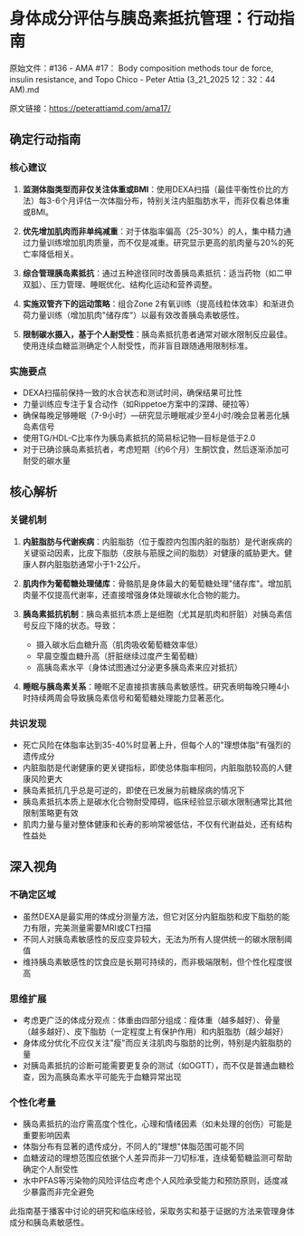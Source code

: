# 身体成分评估与胰岛素抵抗管理：行动指南

原始文件：#136 - AMA #17： Body composition methods tour de force, insulin resistance, and Topo Chico - Peter Attia (3_21_2025 12：32：44 AM).md

原文链接：https://peterattiamd.com/ama17/

## 确定行动指南

### 核心建议
1. **监测体脂类型而非仅关注体重或BMI**：使用DEXA扫描（最佳平衡性价比的方法）每3-6个月评估一次体脂分布，特别关注内脏脂肪水平，而非仅看总体重或BMI。

2. **优先增加肌肉而非单纯减重**：对于体脂率偏高（25-30%）的人，集中精力通过力量训练增加肌肉质量，而不仅是减重。研究显示更高的肌肉量与20%的死亡率降低相关。

3. **综合管理胰岛素抵抗**：通过五种途径同时改善胰岛素抵抗：适当药物（如二甲双胍）、压力管理、睡眠优化、结构化运动和营养调整。

4. **实施双管齐下的运动策略**：组合Zone 2有氧训练（提高线粒体效率）和渐进负荷力量训练（增加肌肉"储存库"）以最有效改善胰岛素敏感性。

5. **限制碳水摄入，基于个人耐受性**：胰岛素抵抗患者通常对碳水限制反应最佳。使用连续血糖监测确定个人耐受性，而非盲目跟随通用限制标准。

### 实施要点
- DEXA扫描前保持一致的水合状态和测试时间，确保结果可比性
- 力量训练应专注于复合动作（如Rippetoe方案中的深蹲、硬拉等）
- 确保每晚足够睡眠（7-9小时）—研究显示睡眠减少至4小时/晚会显著恶化胰岛素信号
- 使用TG/HDL-C比率作为胰岛素抵抗的简易标记物—目标是低于2.0
- 对于已确诊胰岛素抵抗者，考虑短期（约6个月）生酮饮食，然后逐渐添加可耐受的碳水量

## 核心解析

### 关键机制
1. **内脏脂肪与代谢疾病**：内脏脂肪（位于腹腔内包围内脏的脂肪）是代谢疾病的关键驱动因素，比皮下脂肪（皮肤与筋膜之间的脂肪）对健康的威胁更大。健康人群内脏脂肪通常小于1-2公斤。

2. **肌肉作为葡萄糖处理储库**：骨骼肌是身体最大的葡萄糖处理"储存库"。增加肌肉量不仅提高代谢率，还直接增强身体处理碳水化合物的能力。

3. **胰岛素抵抗机制**：胰岛素抵抗本质上是细胞（尤其是肌肉和肝脏）对胰岛素信号反应下降的状态。导致：
   - 摄入碳水后血糖升高（肌肉吸收葡萄糖效率低）
   - 早晨空腹血糖升高（肝脏继续过度产生葡萄糖）
   - 高胰岛素水平（身体试图通过分泌更多胰岛素来应对抵抗）

4. **睡眠与胰岛素关系**：睡眠不足直接损害胰岛素敏感性。研究表明每晚只睡4小时持续两周会导致胰岛素信号和葡萄糖处理能力显著恶化。

### 共识发现
- 死亡风险在体脂率达到35-40%时显著上升，但每个人的"理想体脂"有强烈的遗传成分
- 内脏脂肪是代谢健康的更关键指标，即使总体脂率相同，内脏脂肪较高的人健康风险更大
- 胰岛素抵抗几乎总是可逆的，即使在已发展为前糖尿病的情况下
- 胰岛素抵抗本质上是碳水化合物耐受障碍，临床经验显示碳水限制通常比其他限制策略更有效
- 肌肉力量与量对整体健康和长寿的影响常被低估，不仅有代谢益处，还有结构性益处

## 深入视角

### 不确定区域
- 虽然DEXA是最实用的体成分测量方法，但它对区分内脏脂肪和皮下脂肪的能力有限，完美测量需要MRI或CT扫描
- 不同人对胰岛素敏感性的反应变异较大，无法为所有人提供统一的碳水限制阈值
- 维持胰岛素敏感性的饮食应是长期可持续的，而非极端限制，但个性化程度很高

### 思维扩展
- 考虑更广泛的体成分观点：体重由四部分组成：瘦体重（越多越好）、骨量（越多越好）、皮下脂肪（一定程度上有保护作用）和内脏脂肪（越少越好）
- 身体成分优化不应仅关注"瘦"而应关注肌肉与脂肪的比例，特别是内脏脂肪的量
- 对胰岛素抵抗的诊断可能需要更复杂的测试（如OGTT），而不仅是普通血糖检查，因为高胰岛素水平可能先于血糖异常出现

### 个性化考量
- 胰岛素抵抗的治疗需高度个性化，心理和情绪因素（如未处理的创伤）可能是重要影响因素
- 体脂分布有显著的遗传成分，不同人的"理想"体脂范围可能不同
- 血糖波动的理想范围应依据个人差异而非一刀切标准，连续葡萄糖监测可帮助确定个人耐受性
- 水中PFAS等污染物的风险评估应考虑个人风险承受能力和预防原则，适度减少暴露而非完全避免

此指南基于播客中讨论的研究和临床经验，采取务实和基于证据的方法来管理身体成分和胰岛素敏感性。
